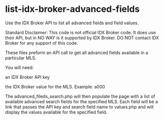 # list-idx-broker-advanced-fields
Use the IDX Broker API to list all advanced fields and field values.

Standard Disclaimer: This code is not official IDX Broker code. It does use their API, but in NO WAY is it supported by IDX Broker. DO NOT contact IDX Broker for any support of this code.

These files preform an API call to get all advanced fields available in a particular MLS.

You will need:

an IDX Broker API key

the IDX Broker value for the MLS. Example: a000

The advanced_fileds_search.php will then populate the page with a list of available advanced search fields for the specified MLS. Each field will be a link that passes the API key and search field name to values.php and will display the values available for the specified field.
